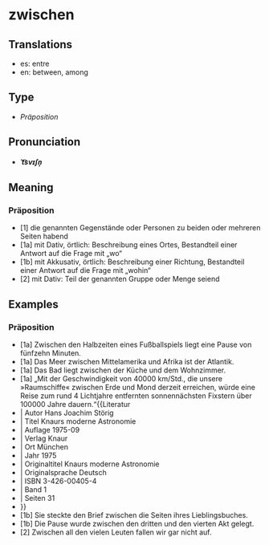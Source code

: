 # zwischen
## Translations
- es: entre
- en: between, among
## Type
- _Präposition_
## Pronunciation
- **_ˈt͡svɪʃn̩_**
## Meaning
### Präposition
- [1] die genannten Gegenstände oder Personen zu beiden oder mehreren Seiten habend
- [1a] mit Dativ, örtlich: Beschreibung eines Ortes, Bestandteil einer Antwort auf die Frage mit „wo“
- [1b] mit Akkusativ, örtlich: Beschreibung einer Richtung, Bestandteil einer Antwort auf die Frage mit „wohin“
- [2] mit Dativ: Teil der genannten Gruppe oder Menge seiend
## Examples
### Präposition
- [1a] Zwischen den Halbzeiten eines Fußballspiels liegt eine Pause von fünfzehn Minuten.
- [1a] Das Meer zwischen Mittelamerika und Afrika ist der Atlantik.
- [1a] Das Bad liegt zwischen der Küche und dem Wohnzimmer.
- [1a] „Mit der Geschwindigkeit von 40000 km/Std., die unsere »Raumschiffe« zwischen Erde und Mond derzeit erreichen, würde eine Reise zum rund 4 Lichtjahre entfernten sonnennächsten Fixstern über 100000 Jahre dauern.“<ref>{{Literatur
-  | Autor                Hans Joachim Störig
-  | Titel                Knaurs moderne Astronomie
-  | Auflage              1975-09
-  | Verlag               Knaur
-  | Ort                  München
-  | Jahr                 1975
-  | Originaltitel        Knaurs moderne Astronomie
-  | Originalsprache      Deutsch
-  | ISBN                 3-426-00405-4
-  | Band                 1
-  | Seiten               31
- }}</ref>
- [1b] Sie steckte den Brief zwischen die Seiten ihres Lieblingsbuches.
- [1b] Die Pause wurde zwischen den dritten und den vierten Akt gelegt.
- [2] Zwischen all den vielen Leuten fallen wir gar nicht auf.

